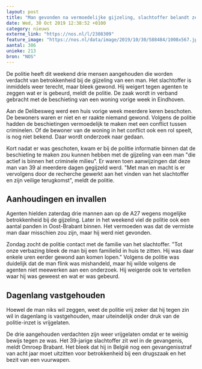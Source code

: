 ```yaml
---
layout: post
title: "Man gevonden na vermoedelijke gijzeling, slachtoffer belandt zelf in cel"
date: Wed, 30 Oct 2019 12:38:52 +0100
category: nieuws
externe_link: "https://nos.nl/l/2308309"
feature_image: "https://nos.nl/data/image/2019/10/30/588484/1008x567.jpg"
aantal: 386
unieke: 213
bron: "NOS"
---
```


<p>De politie heeft dit weekend drie mensen aangehouden die worden verdacht van betrokkenheid bij de gijzeling van een man. Het slachtoffer is inmiddels weer terecht, maar bleek gewond. Hij weigert tegen agenten te zeggen wat er is gebeurd, meldt de politie. De zaak wordt in verband gebracht met de beschieting van een woning vorige week in Eindhoven.</p>
<p>Aan de Delibesweg werd een huis vorige week meerdere keren beschoten. De bewoners waren er niet en er raakte niemand gewond. Volgens de politie hadden de beschietingen vermoedelijk te maken met een conflict tussen criminelen. Of de bewoner van de woning in het conflict ook een rol speelt, is nog niet bekend. Daar wordt onderzoek naar gedaan.</p>
<p>Kort nadat er was geschoten, kwam er bij de politie informatie binnen dat de beschieting te maken zou kunnen hebben met de gijzeling van een man "die actief is binnen het criminele milieu". Er waren toen aanwijzingen dat deze man van 39 al meerdere dagen gegijzeld werd. "Met man en macht is er vervolgens door de recherche gewerkt aan het vinden van het slachtoffer en zijn veilige terugkomst", meldt de politie.</p>
<h2>Aanhoudingen en invallen</h2>
<p>Agenten hielden zaterdag drie mannen aan op de A27 wegens mogelijke betrokkenheid bij de gijzeling. Later in het weekend viel de politie ook een aantal panden in Oost-Brabant binnen. Het vermoeden was dat de vermiste man daar misschien zou zijn, maar hij werd niet gevonden.</p>
<p>Zondag zocht de politie contact met de familie van het slachtoffer. "Tot onze verbazing bleek de man bij een familielid in huis te zitten. Hij was daar enkele uren eerder gewond aan komen lopen." Volgens de politie was duidelijk dat de man flink was mishandeld, maar hij wilde volgens de agenten niet meewerken aan een onderzoek. Hij weigerde ook te vertellen waar hij was geweest en wat er was gebeurd.</p>
<h2>Dagenlang vastgehouden</h2>
<p>Hoewel de man niks wil zeggen, weet de politie vrij zeker dat hij tegen zin wil in dagenlang is vastgehouden, maar uiteindelijk onder druk van de politie-inzet is vrijgelaten. </p>
<p>De drie aangehouden verdachten zijn weer vrijgelaten omdat er te weinig bewijs tegen ze was. Het 39-jarige slachtoffer zit wel in de gevangenis, meldt Omroep Brabant. Het bleek dat hij in België nog een gevangenisstraf van acht jaar moet uitzitten voor betrokkenheid bij een drugszaak en het bezit van een vuurwapen.</p>
